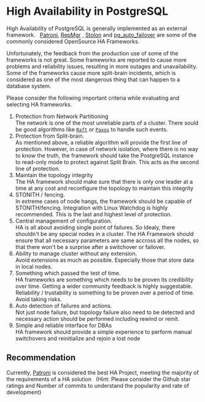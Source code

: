# High Availability in PostgreSQL
High Availability of PostgreSQL is generally implemented as an external framework.  
[Patroni](https://github.com/patroni/patroni), [RepMgr](https://github.com/EnterpriseDB/repmgr) , [Stolon](https://github.com/sorintlab/stolon) and [pg_auto_failover](https://github.com/hapostgres/pg_auto_failover) are some of the commonly considered OpenSource HA Frameworks.

Unfortunately, the feedback from the production use of some of the frameworks is not great. Some frameworks are reported to cause more problems and reliability issues, resulting in more outages and unavailability.
Some of the frameworks cause more split-brain incidents, which is considered as one of the most dangerous thing that can happen to a database system.

Please consider the following important criteria while evaluating and selecting HA frameworks.

1. Protection from Network Partitioning  
 The network is one of the most unreliable parts of a cluster. There sould be good algorithms like [`Raft`](https://en.wikipedia.org/wiki/Raft_(algorithm)) or [`Paxos`](https://en.wikipedia.org/wiki/Paxos_(computer_science)) to handle such events.
2. Protection from Split-brain.  
 As mentioned above, a reliable algorithm will provide the first line of protection. However, in case of network isolation, where there is no way to know the truth, the framework should take the PostgreSQL instance to read-only mode to protect against Split Brain. This acts as the second line of protection.
3. Maintain the topology integrity  
The HA framework should make sure that there is only one leader at a time at any cost and reconfigure the topology to maintain this integrity
4. STONITH / fencing.  
In extreme cases of node hangs, the framework should be capable of STONITH/fencing. Integration with Linux Watchdog is highly recommended. This is the last and highest level of protection.
5. Central management of configuration.  
HA is all about avoiding single point of failures. So Idealy, there shouldn't be any special nodes in a cluster. The HA Framework should ensure that all necessary parameters are same accross all the nodes, so that there won't be a surprise after a switchover or failover.
6. Ability to manage cluster without any extension.  
 Avoid extensions as much as possible. Especially those that store data in local nodes.
7. Something which passed the test of time.  
 HA frameworks are something which needs to be proven its credibility over time. Getting a wider community feedback is highly suggestable. Reliability / trustability is something to be proven over a period of time. Avoid taking risks.
8. Auto detection of failures and actions.  
 Not just node failure, but topology failure also need to be detected and necessary action should be performed including rewind or reinit. 
9. Simple and reliable interface for DBAs  
 HA framework should provide a simple experience to perform manual switchovers and reinitialize and rejoin a lost node

## Recommendation
Currently, [Patroni](https://github.com/patroni/patroni) is considered the best HA Project, meeting the majority of the requirements of a HA solution  
(Hint: Please consider the Github star ratings and Number of commits to understand the popularity and rate of development)




